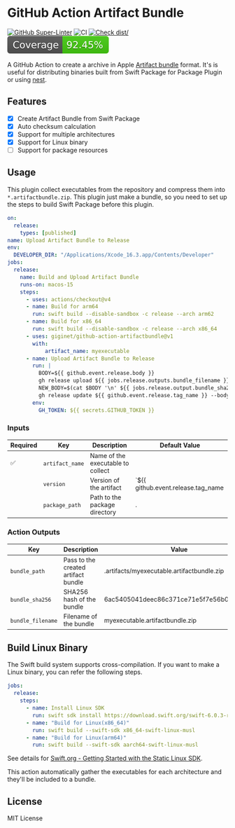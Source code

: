 # GitHub Action Artifact Bundle


[![GitHub Super-Linter](https://github.com/actions/typescript-action/actions/workflows/linter.yml/badge.svg)](https://github.com/super-linter/super-linter)
![CI](https://github.com/actions/typescript-action/actions/workflows/ci.yml/badge.svg)
[![Check dist/](https://github.com/actions/typescript-action/actions/workflows/check-dist.yml/badge.svg)](https://github.com/actions/typescript-action/actions/workflows/check-dist.yml)
[![Coverage](./badges/coverage.svg)](./badges/coverage.svg)

A GitHub Action to create a archive in Apple [Artifact bundle](https://github.com/swiftlang/swift-evolution/blob/a-12fb99f9a7afed2339526076ed3c3f7f0c8effee/proposals/0305-swiftpm-binary-target-improvements.md#artifact-bundle) format. It's is useful for distributing binaries built from Swift Package for Package Plugin or using [nest](https://github.com/mtj0928/nest).

## Features

- [x] Create Artifact Bundle from Swift Package
- [x] Auto checksum calculation
- [x] Support for multiple architectures
- [x] Support for Linux binary
- [ ] Support for package resources

## Usage

This plugin collect executables from the repository and compress them into `*.artifactbundle.zip`. This plugin just make a bundle, so you need to set up the steps to build Swift Package before this plugin.

```yaml
on: 
  release:
    types: [published]
name: Upload Artifact Bundle to Release
env: 
  DEVELOPER_DIR: "/Applications/Xcode_16.3.app/Contents/Developer"
jobs:
  release:
    name: Build and Upload Artifact Bundle
    runs-on: macos-15
    steps:
      - uses: actions/checkout@v4
      - name: Build for arm64
        run: swift build --disable-sandbox -c release --arch arm62
      - name: Build for x86_64
        run: swift build --disable-sandbox -c release --arch x86_64
      - uses: giginet/github-action-artifactbundle@v1
        with:
            artifact_name: myexecutable
      - name: Upload Artifact Bundle to Release
        run: |
          BODY=${{ github.event.release.body }}
          gh release upload ${{ jobs.release.outputs.bundle_filename }} ${{ jobs.release.outputs.bundle_path }}
          NEW_BODY=$(cat $BODY '\n' ${{ jobs.release.output.bundle_sha256 }})
          gh release update ${{ github.event.release.tag_name }} --body "$NEW_BODY"
        env:
          GH_TOKEN: ${{ secrets.GITHUB_TOKEN }}
```

### Inputs

|Required|Key|Description|Default Value|
|--------|--------------|-----------------|------------|
|✅|`artifact_name`|Name of the executable to collect | |
| | `version` | Version of the artifact | `${{ github.event.release.tag_name || github.ref_name }}` |
| | `package_path` | Path to the package directory | . |


### Action Outputs

|Key|Description|Value|
|-------------|-------------|-------------|
|`bundle_path`|Pass to the created artifact bundle| .artifacts/myexecutable.artifactbundle.zip|
|`bundle_sha256`|SHA256 hash of the bundle| 6ac5405041deec86c371ce71e5f7e56b0c7122f4 |
|`bundle_filename`| Filename of the bundle | myexecutable.artifactbundle.zip |

## Build Linux Binary

The Swift build system supports cross-compilation. If you want to make a Linux binary, you can refer the following steps.

```yaml
jobs:
  release:
    steps:
      - name: Install Linux SDK
        run: swift sdk install https://download.swift.org/swift-6.0.3-release/static-sdk/swift-6.0.3-RELEASE/swift-6.0.3-RELEASE_static-linux-0.0.1.artifactbundle.tar.gz
      - name: "Build for Linux(x86_64)"
        run: swift build --swift-sdk x86_64-swift-linux-musl
      - name: "Build for Linux(arm64)"
        run: swift build --swift-sdk aarch64-swift-linux-musl
```

See details for [Swift.org - Getting Started with the Static Linux SDK](https://www.swift.org/documentation/articles/static-linux-getting-started.html).

This action automatically gather the executables for each architecture and they'll be included to a bundle.

## License

MIT License
